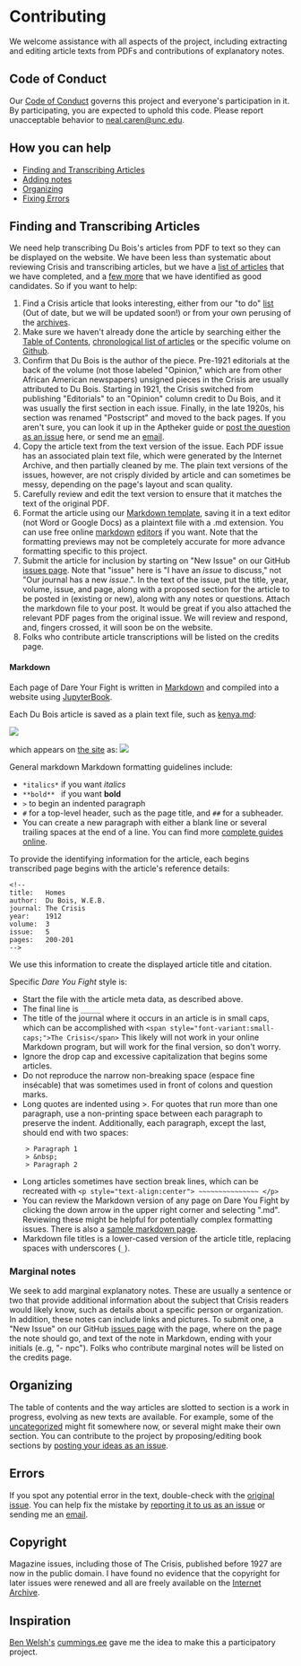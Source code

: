 # Contributing

We welcome assistance with all aspects of the project, including extracting and editing article texts from PDFs and contributions of explanatory notes.

## Code of Conduct

Our [Code of Conduct](code_of_conduct.md) governs this project and everyone's participation in it. By participating, you are expected to uphold this code. Please report unacceptable behavior to [neal.caren@unc.edu](mailto:neal.caren@unc.edu).


## How you can help

- [Finding and Transcribing Articles](#Transcribe)
- [Adding notes](#Marginal-notes)
- [Organizing](#Organizing)
- [Fixing Errors](#errors)


## Finding and Transcribing Articles
We need help transcribing Du Bois's articles from PDF to text so they can be displayed on the website. We have been less than systematic about reviewing Crisis and transcribing articles, but we have a [list of articles](http://www.dareyoufight.org/chronological.html) that we have completed, and a [few more](https://docs.google.com/spreadsheets/d/1P0vQs2tMEBEt0UI2fVt65cHIOo8bYYARmF31GqswGac/edit?usp=sharing) that we have identified as good candidates. So if you want to help:

1. Find a Crisis article that looks interesting, either from our "to do" [list](https://docs.google.com/spreadsheets/d/1P0vQs2tMEBEt0UI2fVt65cHIOo8bYYARmF31GqswGac/edit?usp=sharing) (Out of date, but we will be updated soon!) or from your own perusing of the [archives](https://drive.google.com/drive/folders/116HKri7avjuFeg7kJgZ0X99P9KS5ZIP0?usp=sharing).
2. Make sure we haven't already done the article by searching either the [Table of Contents](https://www.dareyoufight.org), [chronological list of articles](https://www.dareyoufight.org/chronological.html) or the specific volume on [Github](https://github.com/nealcaren/fightordie/tree/main/Volumes).
3. Confirm that Du Bois is the author of the piece. Pre-1921 editorials at the back of the volume (not those labeled "Opinion," which are from other African American newspapers) unsigned pieces in the Crisis are usually attributed to Du Bois. Starting in 1921, the Crisis switched from publishing "Editorials" to an "Opinion" column credit to Du Bois, and it was usually the first section in each issue. Finally, in the late 1920s, his section was renamed "Postscript" and moved to the back pages. If you aren't sure, you can look it up in the Aptheker guide or [post the question as an issue](https://github.com/nealcaren/fightordie/issues) here, or send me an [email](mailto:neal.caren@unc.edu).
4. Copy the article text from the text version of the issue. Each PDF issue has an associated plain text file, which were generated by the Internet Archive, and then partially cleaned by me. The plain text versions of the issues, however, are not crisply divided by article and can sometimes be messy, depending on the page's layout and scan quality.
5. Carefully review and edit the text version to ensure that it matches the text of the original PDF.
6. Format the article using our [Markdown template](https://raw.githubusercontent.com/nealcaren/fightordie/main/markdown_sample.md), saving it in a text editor (not Word or Google Docs) as a plaintext file with a .md extension. You can use free online [markdown](https://dillinger.io) [editors](https://stackedit.io) if you want. Note that the formatting previews may not be completely accurate for more advance formatting specific to this project.
7. Submit the article for inclusion by starting on "New Issue" on our GitHub [issues page](https://github.com/nealcaren/fightordie/issues). Note that "issue" here is "I have an *issue* to discuss," not "Our journal has a new *issue*.". In the text of the issue, put the title, year, volume, issue, and page, along with a proposed section for the article to be posted in (existing or new), along with any notes or questions. Attach the markdown file to your post. It would be great if you also attached the relevant PDF pages from the original issue. We will review and respond, and, fingers crossed, it will soon be on the website.
8. Folks who contribute article transcriptions will be listed on the credits page.

#### Markdown
Each page of Dare Your Fight is written in [Markdown](https://daringfireball.net/projects/markdown/) and compiled into a website using [JupyterBook](https://jupyterbook.org/en/stable/intro.html).

Each Du Bois article is saved as a plain text file, such as [kenya.md](https://raw.githubusercontent.com/nealcaren/fightordie/main/Volumes/27/04/kenya.md):

![](https://www.dropbox.com/s/bly9i6kxuzaspsv/samplemd.png?raw=1)


which appears on [the site](https://www.dareyoufight.org/Volumes/27/04/kenya.html) as:
![](https://www.dropbox.com/s/i4ndddvdo1le6jx/samplehtml.png?raw=1)

General markdown Markdown formatting guidelines include:
*  `*italics*`  if you want *italics*  
*  `**bold** ` if you want **bold**
* `>` to begin an indented paragraph
* `#` for a top-level header, such as the page title, and `##` for a subheader.
* You can create a new paragraph with either a blank line or several trailing spaces at the end of a line.
You can find more [complete guides online](https://www.markdownguide.org/cheat-sheet/).

To provide the identifying information for the article, each begins transcribed page begins with the article's reference details:
```
<!--
title:   Homes
author:  Du Bois, W.E.B.
journal: The Crisis
year:    1912
volume:  3
issue:   5
pages:   200-201
-->
```
We use this information to create the displayed article title and citation.


Specific *Dare You Fight* style is:
* Start the file with the article meta data, as described above.
* The final line is `_____`
* The title of the journal where it occurs in an article is in small caps, which can be accomplished with `<span style="font-variant:small-caps;">The Crisis</span>` This likely will not work in your online Markdown program, but will work for the final version, so don't worry.
* Ignore the drop cap and excessive capitalization that begins some articles.
* Do not reproduce the narrow non-breaking space (espace fine insécable) that was sometimes used in front of colons and question marks.
* Long quotes are indented using \>. For quotes that run more than one paragraph, use a non-printing space between each paragraph to preserve the indent. Additionally, each paragraph, except the last, should end with two spaces:
```
    > Paragraph 1  
    > &nbsp;  
    > Paragraph 2
```
* Long articles sometimes have section break lines, which can be recreated with `<p style="text-align:center"> ~~~~~~~~~~~~~~~ </p>`
* You can review the Markdown version of any page on Dare You Fight by clicking the down arrow in the upper right corner and selecting ".md". Reviewing these might be helpful for potentially complex formatting issues. There is also a [sample markdown page](https://raw.githubusercontent.com/nealcaren/fightordie/main/markdown_sample.md).
* Markdown file titles is a lower-cased version of the article title, replacing spaces with underscores (`_`).

### Marginal notes
We seek to add marginal explanatory notes. These are usually a sentence or two that provide additional information about the subject that Crisis readers would likely know, such as details about a specific person or organization. In addition, these notes can include links and pictures. To submit one, a "New Issue" on our GitHub [issues page](https://github.com/nealcaren/fightordie/issues) with the page, where on the page the note should go, and text of the note in Markdown, ending with your initials (e..g, "- npc"). Folks who contribute marginal notes will be listed on the credits page.

## Organizing
The table of contents and the way articles are slotted to section is a work in progress, evolving as new texts are available. For example, some of the [uncategorized](https://www.dareyoufight.org/Sections/misc.html) might fit somewhere now, or several might make their own section. You can contribute to the project by proposing/editing book sections by [posting your ideas as an issue](https://github.com/nealcaren/fightordie/issues).


## Errors
If you spot any potential error in the text, double-check with the [original issue](https://drive.google.com/drive/folders/116HKri7avjuFeg7kJgZ0X99P9KS5ZIP0?usp=sharing). You can help fix the mistake by [reporting it to us as an issue](https://github.com/nealcaren/fightordie/issues) or sending me an [email](mailto:neal.caren@unc.edu).


## Copyright
Magazine issues, including those of The Crisis, published before 1927 are now in the public domain. I have found no evidence that the copyright for later issues were renewed and all are freely available on the [Internet Archive](https://archive.org/details/pub_crisis).  

## Inspiration
[Ben Welsh's](https://palewi.re/who-is-ben-welsh/) [cummings.ee](https://cummings.ee/) gave me the idea to make this a participatory project.
